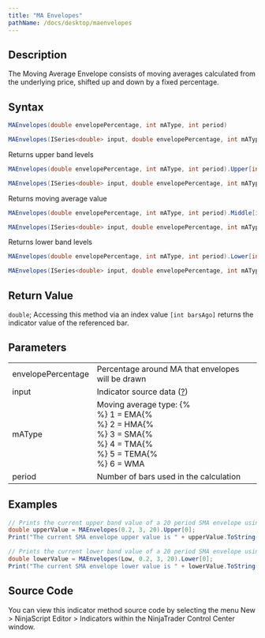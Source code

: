 ```yaml
---
title: "MA Envelopes"
pathName: /docs/desktop/maenvelopes
---
```


## Description

The Moving Average Envelope consists of moving averages calculated from the underlying price, shifted up and down by a fixed percentage.

## Syntax

```csharp
MAEnvelopes(double envelopePercentage, int mAType, int period)

MAEnvelopes(ISeries<double> input, double envelopePercentage, int mAType, int period)
```

Returns upper band levels

```csharp
MAEnvelopes(double envelopePercentage, int mAType, int period).Upper[int barsAgo]

MAEnvelopes(ISeries<double> input, double envelopePercentage, int mAType, int period).Upper[int barsAgo]
```

Returns moving average value

```csharp
MAEnvelopes(double envelopePercentage, int mAType, int period).Middle[int barsAgo]

MAEnvelopes(ISeries<double> input, double envelopePercentage, int mAType, int period).Middle[int barsAgo]
```

Returns lower band levels

```csharp
MAEnvelopes(double envelopePercentage, int mAType, int period).Lower[int barsAgo]

MAEnvelopes(ISeries<double> input, double envelopePercentage, int mAType, int period).Lower[int barsAgo]
```

## Return Value

`double`; Accessing this method via an index value `[int barsAgo]` returns the indicator value of the referenced bar.

## Parameters

|  |  |
| --- | --- |
| envelopePercentage | Percentage around MA that envelopes will be drawn |
| input | Indicator source data ([?](/docs/desktop/valid_input_data_for_indicator)) |
| mAType | Moving average type: {% <br> %} 1 = EMA{% <br> %} 2 = HMA{% <br> %} 3 = SMA{% <br> %} 4 = TMA{% <br> %} 5 = TEMA{% <br> %} 6 = WMA |
| period | Number of bars used in the calculation |

## Examples

```csharp
// Prints the current upper band value of a 20 period SMA envelope using default price type
double upperValue = MAEnvelopes(0.2, 3, 20).Upper[0];
Print("The current SMA envelope upper value is " + upperValue.ToString());

// Prints the current lower band value of a 20 period SMA envelope using low price type
double lowerValue = MAEnvelopes(Low, 0.2, 3, 20).Lower[0];
Print("The current SMA envelope lower value is " + lowerValue.ToString());
```

## Source Code

You can view this indicator method source code by selecting the menu New > NinjaScript Editor > Indicators within the NinjaTrader Control Center window.

